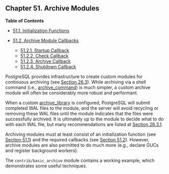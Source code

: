 ## Chapter 51. Archive Modules

**Table of Contents**

- [51.1. Initialization Functions](archive-module-init)
- [51.2. Archive Module Callbacks](archive-module-callbacks)

  - [51.2.1. Startup Callback](archive-module-callbacks#ARCHIVE-MODULE-STARTUP)
  - [51.2.2. Check Callback](archive-module-callbacks#ARCHIVE-MODULE-CHECK)
  - [51.2.3. Archive Callback](archive-module-callbacks#ARCHIVE-MODULE-ARCHIVE)
  - [51.2.4. Shutdown Callback](archive-module-callbacks#ARCHIVE-MODULE-SHUTDOWN)

PostgreSQL provides infrastructure to create custom modules for continuous archiving (see [Section 26.3](continuous-archiving '26.3. Continuous Archiving and Point-in-Time Recovery (PITR)')). While archiving via a shell command (i.e., [archive_command](runtime-config-wal#GUC-ARCHIVE-COMMAND)) is much simpler, a custom archive module will often be considerably more robust and performant.

When a custom [archive_library](runtime-config-wal#GUC-ARCHIVE-LIBRARY) is configured, PostgreSQL will submit completed WAL files to the module, and the server will avoid recycling or removing these WAL files until the module indicates that the files were successfully archived. It is ultimately up to the module to decide what to do with each WAL file, but many recommendations are listed at [Section 26.3.1](continuous-archiving#BACKUP-ARCHIVING-WAL '26.3.1. Setting Up WAL Archiving').

Archiving modules must at least consist of an initialization function (see [Section 51.1](archive-module-init '51.1. Initialization Functions')) and the required callbacks (see [Section 51.2](archive-module-callbacks '51.2. Archive Module Callbacks')). However, archive modules are also permitted to do much more (e.g., declare GUCs and register background workers).

The `contrib/basic_archive` module contains a working example, which demonstrates some useful techniques.
